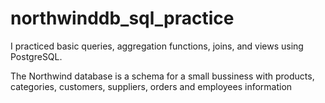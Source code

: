 # northwinddb_sql_practice
 I practiced basic queries, aggregation functions, joins, and views using PostgreSQL.
 
 The Northwind database is a schema for a small bussiness with products, categories, customers, suppliers, orders and employees information
